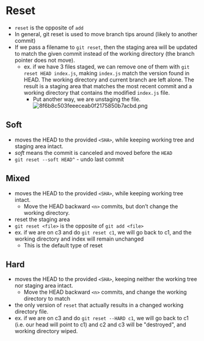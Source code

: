 
# Reset
- `reset` is the opposite of `add`
- In general, git reset is used to move branch tips around (likely to another commit)
- If we pass a filename to `git reset`, then the staging area will be updated to match the given commit instead of the working directory (the branch pointer does not move).
	- ex. if we have 3 files staged, we can remove one of them with `git reset HEAD index.js`, making `index.js` match the version found in HEAD. The working directory and current branch are left alone. The result is a staging area that matches the most recent commit and a working directory that contains the modified `index.js` file.
		- Put another way, we are unstaging the file.
![8f6b8c503feeeceab0f2175850b7acbd.png](:/78999c9edf5c4f129b389d40acc423cc)

## Soft
- moves the HEAD to the provided `<SHA>`, while keeping working tree and staging area intact.
- *soft* means the commit is canceled and moved before the `HEAD`
- `git reset --soft HEAD^` - undo last commit

## Mixed
- moves the HEAD to the provided `<SHA>`, while keeping working tree intact.
	- Move the HEAD backward `<n>` commits, but don’t change the working directory.
- reset the staging area
- `git reset <file>` is the opposite of `git add <file>`
- ex. if we are on c3 and do `git reset c1`, we will go back to c1, and the working directory and index will remain unchanged
    - This is the default type of reset

## Hard
- moves the HEAD to the provided `<SHA>`, keeping neither the working tree nor staging area intact.
	- Move the HEAD backward `<n>` commits, and change the working directory to match
- the only version of `reset` that actually results in a changed working directory file.
- ex. if we are on c3 and do `git reset --HARD c1`, we will go back to c1 (i.e. our head will point to c1) and c2 and c3 will be "destroyed", and working directory wiped.

